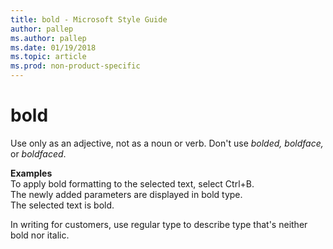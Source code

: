 ```yaml
---
title: bold - Microsoft Style Guide
author: pallep
ms.author: pallep
ms.date: 01/19/2018
ms.topic: article
ms.prod: non-product-specific
---
```


# bold

Use only as an adjective, not as a noun or verb. Don't use *bolded, boldface,* or *boldfaced*.

**Examples**  
To apply bold formatting to the selected text, select Ctrl+B.  
The newly added parameters are displayed in bold type.  
The selected text is bold.  

In writing for customers, use regular type to describe type that's neither bold nor italic.
